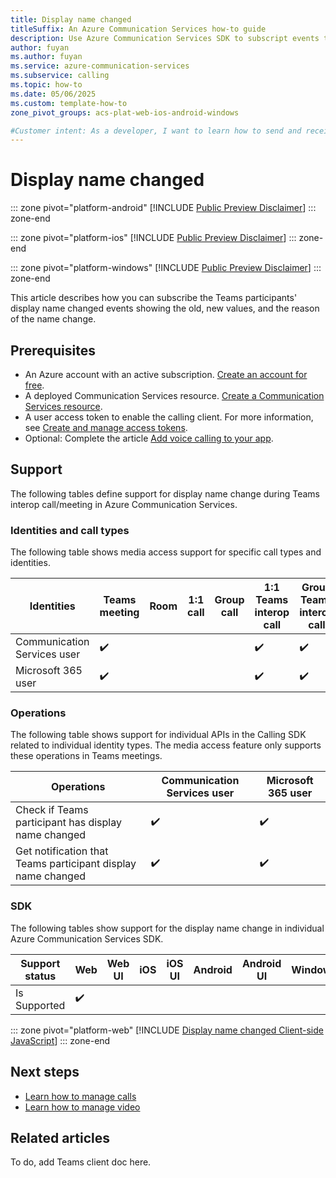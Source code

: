 ```yaml
---
title: Display name changed
titleSuffix: An Azure Communication Services how-to guide
description: Use Azure Communication Services SDK to subscript events that participants' display name change
author: fuyan
ms.author: fuyan
ms.service: azure-communication-services
ms.subservice: calling
ms.topic: how-to 
ms.date: 05/06/2025
ms.custom: template-how-to
zone_pivot_groups: acs-plat-web-ios-android-windows

#Customer intent: As a developer, I want to learn how to send and receive Media access state using SDK.
---
```


# Display name changed
::: zone pivot="platform-android"
[!INCLUDE [Public Preview Disclaimer](../../includes/public-preview-include-document.md)]
::: zone-end

::: zone pivot="platform-ios"
[!INCLUDE [Public Preview Disclaimer](../../includes/public-preview-include-document.md)]
::: zone-end

::: zone pivot="platform-windows"
[!INCLUDE [Public Preview Disclaimer](../../includes/public-preview-include-document.md)]
::: zone-end

This article describes how you can subscribe the Teams participants' display name changed events showing the old, new values, and the reason of the name change.

## Prerequisites

- An Azure account with an active subscription. [Create an account for free](https://azure.microsoft.com/free/?WT.mc_id=A261C142F). 
- A deployed Communication Services resource. [Create a Communication Services resource](../../quickstarts/create-communication-resource.md).
- A user access token to enable the calling client. For more information, see [Create and manage access tokens](../../quickstarts/identity/access-tokens.md).
- Optional: Complete the article [Add voice calling to your app](../../quickstarts/voice-video-calling/getting-started-with-calling.md).

## Support

The following tables define support for display name change during Teams interop call/meeting in Azure Communication Services.

### Identities and call types

The following table shows media access support for specific call types and identities. 

|Identities                   | Teams meeting | Room | 1:1 call | Group call | 1:1 Teams interop call | Group Teams interop call |
|-----------------------------|---------------|------|----------|------------|------------------------|--------------------------|
|Communication Services user	| ✔️	          |      |          |     	     |	✔️                      |	✔️                       |
|Microsoft 365 user	          | ✔️	          |      |          |  	         |    ✔️                    | ✔️                       |

### Operations

The following table shows support for individual APIs in the Calling SDK related to individual identity types. The media access feature only supports these operations in Teams meetings.

|Operations                     | Communication Services user | Microsoft 365 user | 
|-----------------------------|---------------|--------------------------|
| Check if Teams participant has display name changed                  | ✔️       | ✔️                       |
| Get notification that Teams participant display name changed    | ✔️           |    ✔️                      |


### SDK

The following tables show support for the display name change in individual Azure Communication Services SDK.

| Support status | Web | Web UI | iOS | iOS UI | Android | Android UI | Windows |
|----------------|-----|--------|--------|--------|----------|--------|---------|
| Is Supported   | ✔️  |        |        |        |          |        |         |		

::: zone pivot="platform-web"
[!INCLUDE [Display name changed Client-side JavaScript](./includes/displayname-changed/displayname-changed-web.md)]
::: zone-end


## Next steps
- [Learn how to manage calls](./manage-calls.md)
- [Learn how to manage video](./manage-video.md)

## Related articles

To do, add Teams client doc here.
